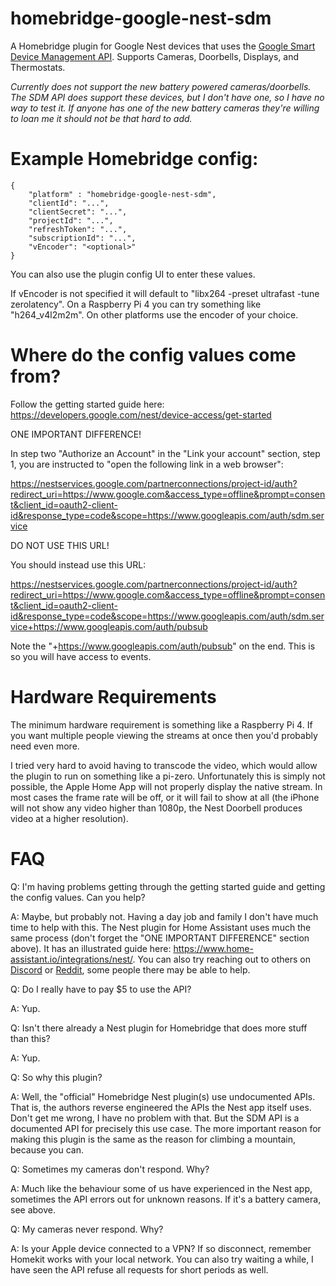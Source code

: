 # homebridge-google-nest-sdm

A Homebridge plugin for Google Nest devices that uses the [Google Smart Device Management API](https://developers.google.com/nest/device-access). Supports Cameras, Doorbells, Displays, and Thermostats.

*Currently does not support the new battery powered cameras/doorbells.  The SDM API does support these devices, but I don't have one, so I have no way to test it. If anyone has one of the new battery cameras they're willing to loan me it should not be that hard to add.* 

# Example Homebridge config:

    {
        "platform" : "homebridge-google-nest-sdm",
        "clientId": "...",
        "clientSecret": "...",
        "projectId": "...",
        "refreshToken": "...",
        "subscriptionId": "...",
        "vEncoder": "<optional>"
    }

You can also use the plugin config UI to enter these values.

If vEncoder is not specified it will default to "libx264 -preset ultrafast -tune zerolatency". On a Raspberry Pi 4 you can try something like "h264_v4l2m2m". On other platforms use the encoder of your choice.

# Where do the config values come from?

Follow the getting started guide here: https://developers.google.com/nest/device-access/get-started

ONE IMPORTANT DIFFERENCE!

In step two "Authorize an Account" in the "Link your account" section, step 1, you are instructed to "open the following link in a web browser":

https://nestservices.google.com/partnerconnections/project-id/auth?redirect_uri=https://www.google.com&access_type=offline&prompt=consent&client_id=oauth2-client-id&response_type=code&scope=https://www.googleapis.com/auth/sdm.service

DO NOT USE THIS URL!

You should instead use this URL:

https://nestservices.google.com/partnerconnections/project-id/auth?redirect_uri=https://www.google.com&access_type=offline&prompt=consent&client_id=oauth2-client-id&response_type=code&scope=https://www.googleapis.com/auth/sdm.service+https://www.googleapis.com/auth/pubsub

Note the "+https://www.googleapis.com/auth/pubsub" on the end.  This is so you will have access to events.

# Hardware Requirements

The minimum hardware requirement is something like a Raspberry Pi 4.  If you want multiple people viewing the streams at once then you'd probably need even more.

I tried very hard to avoid having to transcode the video, which would allow the plugin to run on something like a pi-zero.  Unfortunately this is simply not possible, the Apple Home App will not properly display the native stream.  In most cases the frame rate will be off, or it will fail to show at all (the iPhone will not show any video higher than 1080p, the Nest Doorbell produces video at a higher resolution).

# FAQ

Q: I'm having problems getting through the getting started guide and getting the config values. Can you help?

A: Maybe, but probably not.  Having a day job and family I don't have much time to help with this.  The Nest plugin for Home Assistant uses much the same process (don't forget the "ONE IMPORTANT DIFFERENCE" section above).  It has an illustrated guide here: https://www.home-assistant.io/integrations/nest/. You can also try reaching out to others on [Discord](https://discord.gg/kqNCe2D) or [Reddit](https://www.reddit.com/r/homebridge/), some people there may be able to help.

Q: Do I really have to pay $5 to use the API?

A: Yup.

Q: Isn't there already a Nest plugin for Homebridge that does more stuff than this?

A: Yup.

Q: So why this plugin?  

A: Well, the "official" Homebridge Nest plugin(s) use undocumented APIs.  That is, the authors reverse engineered the APIs the Nest app itself uses.  Don't get me wrong, I have no problem with that. But the SDM API is a documented API for precisely this use case.  The more important reason for making this plugin is the same as the reason for climbing a mountain, because you can.

Q: Sometimes my cameras don't respond. Why?

A: Much like the behaviour some of us have experienced in the Nest app, sometimes the API errors out for unknown reasons.  If it's a battery camera, see above.

Q: My cameras never respond.  Why?

A: Is your Apple device connected to a VPN? If so disconnect, remember Homekit works with your local network. You can also try waiting a while, I have seen the API refuse all requests for short periods as well.




